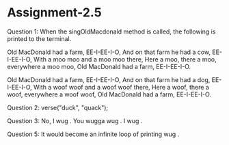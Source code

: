 # Assignment-2.5

Question 1:
When the singOldMacdonald method is called, the following is printed to the terminal.

Old MacDonald had a farm, EE-I-EE-I-O,
And on that farm he had a cow, EE-I-EE-I-O,
With a moo moo and a moo moo there,
Here a moo, there a moo, everywhere a moo moo,
Old MacDonald had a farm, EE-I-EE-I-O.

Old MacDonald had a farm, EE-I-EE-I-O,
And on that farm he had a dog, EE-I-EE-I-O,
With a woof woof and a woof woof there,
Here a woof, there a woof, everywhere a woof woof,
Old MacDonald had a farm, EE-I-EE-I-O.

Question 2:
verse("duck", "quack");

Question 3:
No, I
wug
.
You wugga
wug
.
I
wug
.

Question 5:
It would become an infinite loop of printing
wug
.
